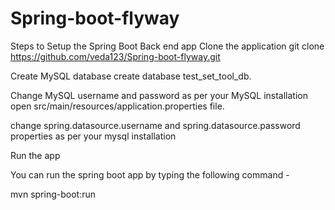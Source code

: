 # Spring-boot-flyway

Steps to Setup the Spring Boot Back end app 
Clone the application
  git clone https://github.com/veda123/Spring-boot-flyway.git

Create MySQL database
  create database test_set_tool_db.
  
Change MySQL username and password as per your MySQL installation
  open src/main/resources/application.properties file.

  change spring.datasource.username and spring.datasource.password properties as per your mysql installation

Run the app

You can run the spring boot app by typing the following command -

  mvn spring-boot:run
